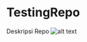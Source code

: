 # TestingRepo
Deskripsi Repo
![alt text](http://github.com/sandev08/TestingRepo/blob/master/android.png)

